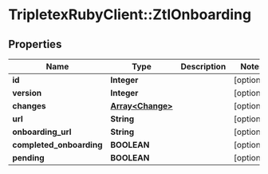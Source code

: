 # TripletexRubyClient::ZtlOnboarding

## Properties
Name | Type | Description | Notes
------------ | ------------- | ------------- | -------------
**id** | **Integer** |  | [optional] 
**version** | **Integer** |  | [optional] 
**changes** | [**Array&lt;Change&gt;**](Change.md) |  | [optional] 
**url** | **String** |  | [optional] 
**onboarding_url** | **String** |  | [optional] 
**completed_onboarding** | **BOOLEAN** |  | [optional] 
**pending** | **BOOLEAN** |  | [optional] 



